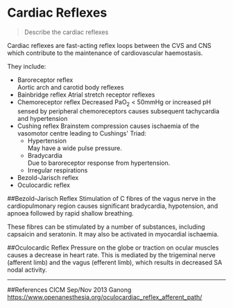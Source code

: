 # Cardiac Reflexes
> Describe the cardiac reflexes

Cardiac reflexes are fast-acting reflex loops between the CVS and CNS which contribute to the maintenance of cardiovascular haemostasis.

They include:
* Baroreceptor reflex  
  Aortic arch and carotid body reflexes
* Bainbridge reflex
  Atrial stretch receptor reflexes
* Chemoreceptor reflex
  Decreased PaO<sub>2</sub> < 50mmHg or increased pH sensed by peripheral chemoreceptors causes subsequent tachycardia and hypertension
* Cushing reflex
  Brainstem compression causes ischaemia of the vasomotor centre leading to Cushings' Triad:
    * Hypertension  
    May have a wide pulse pressure.
    * Bradycardia  
    Due to baroreceptor response from hypertension.
    * Irregular respirations
* Bezold-Jarisch reflex
* Oculocardic reflex

##Bezold-Jarisch Reflex
Stimulation of C fibres of the vagus nerve in the cardiopulmonary region causes significant bradycardia, hypotension, and apnoea followed by rapid shallow breathing.

These fibres can be stimulated by a number of substances, including capsaicin and seratonin. It may also be activated in myocardial ischaemia.

##Oculocardic Reflex
Pressure on the globe or traction on ocular muscles causes a decrease in heart rate. This is mediated by the trigeminal nerve (afferent limb) and the vagus (efferent limb), which results in decreased SA nodal activity.

---
##References
CICM Sep/Nov 2013
Ganong
https://www.openanesthesia.org/oculocardiac_reflex_afferent_path/